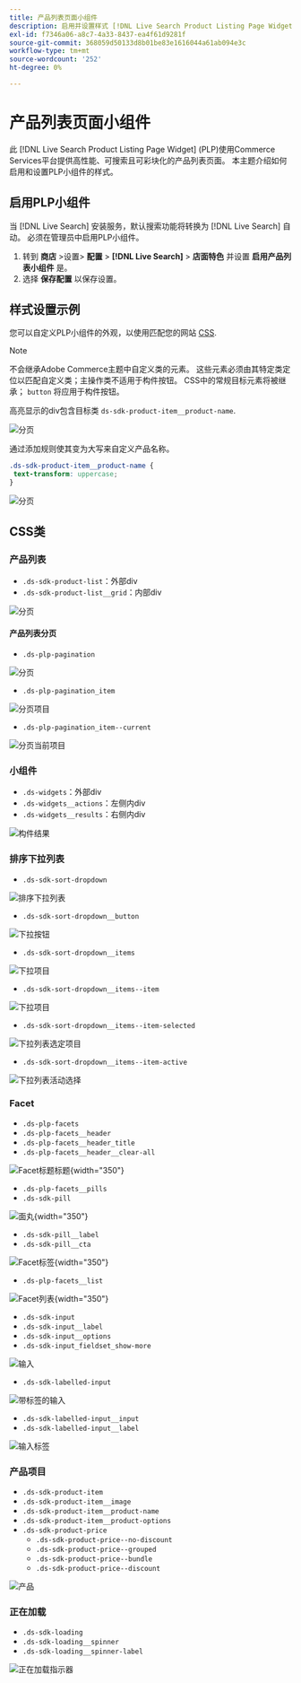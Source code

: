 ```yaml
---
title: 产品列表页面小组件
description: 启用并设置样式 [!DNL Live Search Product Listing Page Widget]
exl-id: f7346a06-a8c7-4a33-8437-ea4f61d9281f
source-git-commit: 368059d50133d8b01be83e1616044a61ab094e3c
workflow-type: tm+mt
source-wordcount: '252'
ht-degree: 0%

---
```


# 产品列表页面小组件

此 [!DNL Live Search Product Listing Page Widget] (PLP)使用Commerce Services平台提供高性能、可搜索且可彩块化的产品列表页面。 本主题介绍如何启用和设置PLP小组件的样式。

## 启用PLP小组件

当 [!DNL Live Search] 安装服务，默认搜索功能将转换为 [!DNL Live Search] 自动。
必须在管理员中启用PLP小组件。

1. 转到 **商店** >设置> **配置** > **[!DNL Live Search]** > **店面特色** 并设置 **启用产品列表小组件** 是。
1. 选择 **保存配置** 以保存设置。

## 样式设置示例

您可以自定义PLP小组件的外观，以使用匹配您的网站 [CSS](https://developer.adobe.com/commerce/frontend-core/guide/css/).

>[!NOTE]
>
>不会继承Adobe Commerce主题中自定义类的元素。 这些元素必须由其特定类定位以匹配自定义类；主操作类不适用于构件按钮。
>CSS中的常规目标元素将被继承； `button` 将应用于构件按钮。

高亮显示的div包含目标类 `ds-sdk-product-item__product-name`.

![分页](assets/plp-css-example.png)

通过添加规则使其变为大写来自定义产品名称。

```css
.ds-sdk-product-item__product-name {
 text-transform: uppercase;
}
```

![分页](assets/plp-css-example-after.png)

## CSS类

### 产品列表

* `.ds-sdk-product-list`：外部div
* `.ds-sdk-product-list__grid`：内部div

![分页](assets/plp-css-product-list.png)

#### 产品列表分页

* `.ds-plp-pagination`

![分页](assets/plp-css-pagination.png)

* `.ds-plp-pagination_item`

![分页项目](assets/plp-css-pagination-item.png)

* `.ds-plp-pagination_item--current`

![分页当前项目](assets/plp-css-pagination-item-current.png)

### 小组件

* `.ds-widgets`：外部div
* `.ds-widgets__actions`：左侧内div
* `.ds-widgets__results`：右侧内div

![构件结果](assets/plp-css-widgets.png)

### 排序下拉列表

* `.ds-sdk-sort-dropdown`

![排序下拉列表](assets/plp-css-dropdown.png)

* `.ds-sdk-sort-dropdown__button`

![下拉按钮](assets/plp-css-dropdown-button.png)

* `.ds-sdk-sort-dropdown__items`

![下拉项目](assets/plp-css-dropdown-items.png)

* `.ds-sdk-sort-dropdown__items--item`

![下拉项目](assets/plp-css-dropdown-item.png)

* `.ds-sdk-sort-dropdown__items--item-selected`

![下拉列表选定项目](assets/plp-css-dropdown-selected.png)

* `.ds-sdk-sort-dropdown__items--item-active`

![下拉列表活动选择](assets/plp-css-dropdown-active.png)

### Facet

* `.ds-plp-facets`
* `.ds-plp-facets__header`
* `.ds-plp-facets__header_title`
* `.ds-plp-facets__header__clear-all`

![Facet标题标题](assets/plp-css-facets-title-clear.png){width="350"}

* `.ds-plp-facets__pills`
* `.ds-sdk-pill`

![面丸](assets/plp-css-facets-pill.png){width="350"}

* `.ds-sdk-pill__label`
* `.ds-sdk-pill__cta`

![Facet标签](assets/plp-css-pill-label-cta.png){width="350"}

* `.ds-plp-facets__list`

![Facet列表](assets/plp-css-facets-list.png){width="350"}

* `.ds-sdk-input`
* `.ds-sdk-input__label`
* `.ds-sdk-input__options`
* `.ds-sdk-input_fieldset_show-more`

![输入](assets/plp-css-sdk-input.png)

* `.ds-sdk-labelled-input`

![带标签的输入](assets/plp-css-labelled-input.png)

* `.ds-sdk-labelled-input__input`
* `.ds-sdk-labelled-input__label`

![输入标签](assets/plp-css-labelled-input-label.png)

### 产品项目

* `.ds-sdk-product-item`
* `.ds-sdk-product-item__image`
* `.ds-sdk-product-item__product-name`
* `.ds-sdk-product-item__product-options`
* `.ds-sdk-product-price`
   * `.ds-sdk-product-price--no-discount`
   * `.ds-sdk-product-price--grouped`
   * `.ds-sdk-product-price--bundle`
   * `.ds-sdk-product-price--discount`

![产品](assets/plp-css-product.png)

### 正在加载

* `.ds-sdk-loading`
* `.ds-sdk-loading__spinner`
* `.ds-sdk-loading__spinner-label`

![正在加载指示器](assets/plp-css-loading.png)
